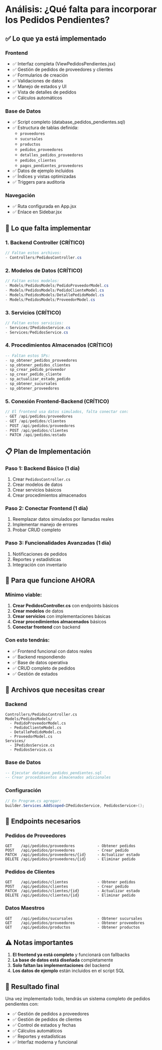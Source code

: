 # Análisis: ¿Qué falta para incorporar los Pedidos Pendientes?

## ✅ **Lo que ya está implementado**

### Frontend
- ✅ Interfaz completa (ViewPedidosPendientes.jsx)
- ✅ Gestión de pedidos de proveedores y clientes
- ✅ Formularios de creación
- ✅ Validaciones de datos
- ✅ Manejo de estados y UI
- ✅ Vista de detalles de pedidos
- ✅ Cálculos automáticos

### Base de Datos
- ✅ Script completo (database_pedidos_pendientes.sql)
- ✅ Estructura de tablas definida:
  - `proveedores`
  - `sucursales`
  - `productos`
  - `pedidos_proveedores`
  - `detalles_pedidos_proveedores`
  - `pedidos_clientes`
  - `pagos_pendientes_proveedores`
- ✅ Datos de ejemplo incluidos
- ✅ Índices y vistas optimizadas
- ✅ Triggers para auditoría

### Navegación
- ✅ Ruta configurada en App.jsx
- ✅ Enlace en Sidebar.jsx

## 🔴 **Lo que falta implementar**

### 1. **Backend Controller** (CRÍTICO)
```csharp
// Faltan estos archivos:
- Controllers/PedidosController.cs
```

### 2. **Modelos de Datos** (CRÍTICO)
```csharp
// Faltan estos modelos:
- Models/PedidosModels/PedidoProveedorModel.cs
- Models/PedidosModels/PedidoClienteModel.cs
- Models/PedidosModels/DetallePedidoModel.cs
- Models/PedidosModels/ProveedorModel.cs
```

### 3. **Servicios** (CRÍTICO)
```csharp
// Faltan estos servicios:
- Services/IPedidosService.cs
- Services/PedidosService.cs
```

### 4. **Procedimientos Almacenados** (CRÍTICO)
```sql
-- Faltan estos SPs:
- sp_obtener_pedidos_proveedores
- sp_obtener_pedidos_clientes
- sp_crear_pedido_proveedor
- sp_crear_pedido_cliente
- sp_actualizar_estado_pedido
- sp_obtener_sucursales
- sp_obtener_proveedores
```

### 5. **Conexión Frontend-Backend** (CRÍTICO)
```javascript
// El frontend usa datos simulados, falta conectar con:
- GET /api/pedidos/proveedores
- GET /api/pedidos/clientes
- POST /api/pedidos/proveedores
- POST /api/pedidos/clientes
- PATCH /api/pedidos/estado
```

## 📋 **Plan de Implementación**

### Paso 1: Backend Básico (1 día)
1. Crear `PedidosController.cs`
2. Crear modelos de datos
3. Crear servicios básicos
4. Crear procedimientos almacenados

### Paso 2: Conectar Frontend (1 día)
1. Reemplazar datos simulados por llamadas reales
2. Implementar manejo de errores
3. Probar CRUD completo

### Paso 3: Funcionalidades Avanzadas (1 día)
1. Notificaciones de pedidos
2. Reportes y estadísticas
3. Integración con inventario

## 🚀 **Para que funcione AHORA**

### Mínimo viable:
1. **Crear PedidosController.cs** con endpoints básicos
2. **Crear modelos** de datos
3. **Crear servicios** con implementaciones básicas
4. **Crear procedimientos almacenados** básicos
5. **Conectar frontend** con backend

### Con esto tendrás:
- ✅ Frontend funcional con datos reales
- ✅ Backend respondiendo
- ✅ Base de datos operativa
- ✅ CRUD completo de pedidos
- ✅ Gestión de estados

## 📁 **Archivos que necesitas crear**

### Backend
```
Controllers/PedidosController.cs
Models/PedidosModels/
  - PedidoProveedorModel.cs
  - PedidoClienteModel.cs
  - DetallePedidoModel.cs
  - ProveedorModel.cs
Services/
  - IPedidosService.cs
  - PedidosService.cs
```

### Base de Datos
```sql
-- Ejecutar database_pedidos_pendientes.sql
-- Crear procedimientos almacenados adicionales
```

### Configuración
```csharp
// En Program.cs agregar:
builder.Services.AddScoped<IPedidosService, PedidosService>();
```

## 🔧 **Endpoints necesarios**

### Pedidos de Proveedores
```
GET    /api/pedidos/proveedores          - Obtener pedidos
POST   /api/pedidos/proveedores          - Crear pedido
PATCH  /api/pedidos/proveedores/{id}     - Actualizar estado
DELETE /api/pedidos/proveedores/{id}     - Eliminar pedido
```

### Pedidos de Clientes
```
GET    /api/pedidos/clientes             - Obtener pedidos
POST   /api/pedidos/clientes             - Crear pedido
PATCH  /api/pedidos/clientes/{id}        - Actualizar estado
DELETE /api/pedidos/clientes/{id}        - Eliminar pedido
```

### Datos Maestros
```
GET    /api/pedidos/sucursales           - Obtener sucursales
GET    /api/pedidos/proveedores          - Obtener proveedores
GET    /api/pedidos/productos            - Obtener productos
```

## ⚠️ **Notas importantes**

1. **El frontend ya está completo** y funcionará con fallbacks
2. **La base de datos está diseñada** completamente
3. **Solo faltan las implementaciones** del backend
4. **Los datos de ejemplo** están incluidos en el script SQL

## 🎯 **Resultado final**

Una vez implementado todo, tendrás un sistema completo de pedidos pendientes con:
- ✅ Gestión de pedidos a proveedores
- ✅ Gestión de pedidos de clientes
- ✅ Control de estados y fechas
- ✅ Cálculos automáticos
- ✅ Reportes y estadísticas
- ✅ Interfaz moderna y funcional 